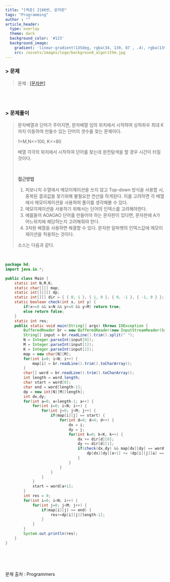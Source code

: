 ```yaml
---
title: "[백준] 2186번, 문자판"
tags: "Programming"
author : ""
article_header:
  type: overlay
  theme: dark
  background_color: '#123'
  background_image:
    gradient: 'linear-gradient(135deg, rgba(34, 139, 87 , .4), rgba(139, 34, 139, .4))'
    src: /assets/images/logo/background_algorithm.jpg
---
```


### > 문제

> 문제 : [[문자판]](https://www.acmicpc.net/problem/2186)

<br>

<br>

### > 문제풀이

> 문자배열과 단어가 주어지면, 문자배열 임의 위치에서 시작하여 상하좌우 최대 K까지 이동하여 만들수 있는 단어의 갯수를 찾는 문제이다.
>
> 1<M,N<=100, K<=80
>
> 배열 각각의 위치에서 시작하여 단어를 찾는데 완전탐색을 할 경우 시간이 터질것이다.
>
> <br>
>
> **접근방법**
>
> 1. 피보나치 수열에서 메모이제이션을 쓰지 않고 Top-down 방식을 사용할 시, 중복된 결과값을 찾기위해 불필요한 연산을 하게된다. 이를 고려하면 각 배열에서 메모이제이션을 사용하여 풀이를 생각해볼 수 있다.
> 2. 메모이제이션을 사용하기 위해서는 단어의 인덱스를 고려해야한다.
> 3. 예를들어 AOAOAO 단어를 만들어야 하는 문자판이 있다면, 문자판에 A가 어느위치에 해당하는지 고려해줘야 한다.
> 4. 3차원 배열을 사용하면 해결할 수 있다. 문자판 알파벳의 인덱스값에 메모이제이션을 적용하는 것이다.
>
> 소스는 다음과 같다.

<br/>

```java
package hd;
import java.io.*;

public class Main {
	static int N,M,K;
	static char[][] map;
	static int[][][] dp;
	static int[][] dir = { { 0, 1 }, { 1, 0 }, { 0, -1 }, { -1, 0 } };
	static boolean check(int x, int y) {
		if(x>=0 && x<N && y>=0 && y<M) return true;
		else return false;
	}
	static int res;
	public static void main(String[] args) throws IOException {
		BufferedReader br = new BufferedReader(new InputStreamReader(System.in));
		String[] input = br.readLine().trim().split(" ");
		N = Integer.parseInt(input[0]);
		M = Integer.parseInt(input[1]);
		K = Integer.parseInt(input[2]);
		map = new char[N][M];
		for(int i=0; i<N; i++) {
			map[i] = br.readLine().trim().toCharArray();
		}
		char[] word = br.readLine().trim().toCharArray();
		int length = word.length;
		char start = word[0];
		char end = word[length-1];
		dp = new int[N][M][length];
		int dx,dy;
		for(int a=0; a<length-1; a++) {
			for(int i=0; i<N; i++) {
				for(int j=0; j<M; j++) {
					if(map[i][j] == start) {
						for(int d=0; d<4; d++) {
							dx = i;
							dy = j;
							for(int k=0; k<K; k++) {
								dx += dir[d][0];
								dy += dir[d][1];
								if(check(dx,dy) && map[dx][dy] == word[a+1]) {
									dp[dx][dy][a+1] += (dp[i][j][a] == 0 && a==0) ? 1 : dp[i][j][a];
								}
							}
						}
					}
				}
			}
			start = word[a+1];
		}
		int res = 0;
		for(int i=0; i<N; i++) {
			for(int j=0; j<M; j++) {
				if(map[i][j] == end) {
					res+=dp[i][j][length-1];
				}
			}
		}
		System.out.println(res);
	}
}

```



<br/>

<br/>

<br/>

문제 출처 : Programmers

<br/>

<br/>

<br/>